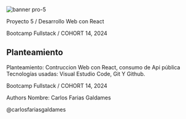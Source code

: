 
![banner pro-5](https://github.com/user-attachments/assets/275701da-9df9-49db-b5f3-8a8003598a23)

Proyecto 5 / Desarrollo Web con React

Bootcamp Fullstack / COHORT 14, 2024

## Planteamiento

Planteamiento: Contruccion Web con React, consumo de Api pública
Tecnologías usadas: Visual Estudio Code, Git Y Github.

Bootcamp Fullstack / COHORT 14, 2024


Authors
Nombre: Carlos Farias Galdames

@carlosfariasgaldames
